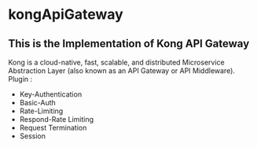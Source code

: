 # kongApiGateway
## This is the Implementation of Kong API Gateway
Kong is a cloud-native, fast, scalable, and distributed Microservice Abstraction Layer (also known as an API Gateway or API Middleware).
Plugin : 
- Key-Authentication
- Basic-Auth
- Rate-Limiting
- Respond-Rate Limiting
- Request Termination
- Session
